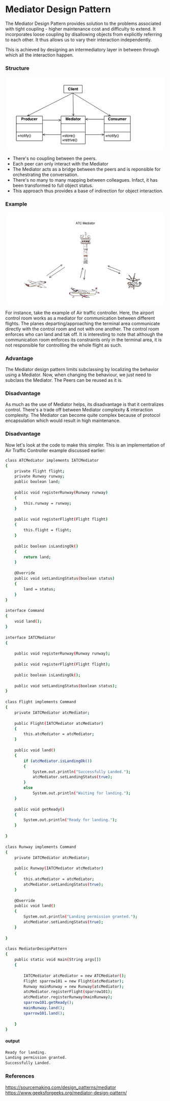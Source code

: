 # Mediator Design Pattern
The Mediator Design Pattern provides solution to the problems associated with tight coupling - higher maintenance cost and difficulty to extend. It incorporates loose coupling by disallowing objects from explicitly referring to each other. It thus allows us to vary their interaction independently.

This is achieved by designing an intermediatory layer in between through which all the interaction happen.

### Structure
![](https://github.com/rg-acc/AU-July-2020/blob/master/Design%20Patterns-Morning/structure.png?raw=true)

- There's no coupling between the peers. 
- Each peer can only interact with the Mediator
- The Mediator acts as a bridge between the peers and is reponsible for orchestrating the conversation. 
- There's no many to many mapping between colleagues. Infact, it has been transformed to full object status. 
- This approach thus provides a base of indirection for object interaction.

### Example
![](https://github.com/rg-acc/AU-July-2020/blob/master/Design%20Patterns-Morning/atc.png?raw=true)

For instance, take the example of Air traffic controller. Here, the airport control room works as a mediator for communication between different flights. The planes departing/approaching the terminal area communicate directly with the control room and not with one another. The control room enforces who can land and tak off. It is interesting to note that although the communication room enforces its constraints only in the terminal area, it is not responsible for controllling the whole flight as such.

### Advantage
The Mediator design pattern limits subclassing by localizing the behavior using a Mediator. Now, when changing the behaviour, we just need to subclass the Mediator. The Peers can be reused as it is.

### Disadvantage
As much as the use of Mediator helps, its disadvantage is that it centralizes control. There's a trade off between Mediator complexity & interaction complexity. The Mediator can become quite complex because of protocol encapsulation  which would result in high maintenance.

### Disadvantage
Now let's look at the code to make this simpler. This is an implementation of Air Traffic Controller example discussed earlier:

```sh
class ATCMediator implements IATCMediator 
{ 
	private Flight flight; 
	private Runway runway; 
	public boolean land; 

	public void registerRunway(Runway runway) 
	{ 
		this.runway = runway; 
	} 

	public void registerFlight(Flight flight) 
	{ 
		this.flight = flight; 
	} 

	public boolean isLandingOk() 
	{ 
		return land; 
	} 

	@Override
	public void setLandingStatus(boolean status) 
	{ 
		land = status; 
	} 
} 

interface Command 
{ 
	void land(); 
} 

interface IATCMediator 
{ 

	public void registerRunway(Runway runway); 

	public void registerFlight(Flight flight); 

	public boolean isLandingOk(); 

	public void setLandingStatus(boolean status); 
} 

class Flight implements Command 
{ 
	private IATCMediator atcMediator; 

	public Flight(IATCMediator atcMediator) 
	{ 
		this.atcMediator = atcMediator; 
	} 

	public void land() 
	{ 
		if (atcMediator.isLandingOk()) 
		{ 
			System.out.println("Successfully Landed."); 
			atcMediator.setLandingStatus(true); 
		} 
		else
			System.out.println("Waiting for landing."); 
	} 

	public void getReady() 
	{ 
		System.out.println("Ready for landing."); 
	} 

} 

class Runway implements Command 
{ 
	private IATCMediator atcMediator; 

	public Runway(IATCMediator atcMediator) 
	{ 
		this.atcMediator = atcMediator; 
		atcMediator.setLandingStatus(true); 
	} 

	@Override
	public void land() 
	{ 
		System.out.println("Landing permission granted."); 
		atcMediator.setLandingStatus(true); 
	} 

} 

class MediatorDesignPattern 
{ 
	public static void main(String args[]) 
	{ 

		IATCMediator atcMediator = new ATCMediator(); 
		Flight sparrow101 = new Flight(atcMediator); 
		Runway mainRunway = new Runway(atcMediator); 
		atcMediator.registerFlight(sparrow101); 
		atcMediator.registerRunway(mainRunway); 
		sparrow101.getReady(); 
		mainRunway.land(); 
		sparrow101.land(); 
		
	} 
} 
```
#### output

```sh
Ready for landing.
Landing permission granted.
Successfully Landed.
```

### References
https://sourcemaking.com/design_patterns/mediator<br/>
https://www.geeksforgeeks.org/mediator-design-pattern/


